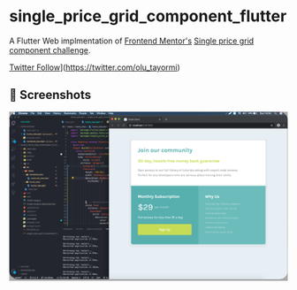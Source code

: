 # single_price_grid_component_flutter

A Flutter Web implmentation of [Frontend Mentor's](https://frontendmentor.io/) [Single price grid component challenge](https://www.frontendmentor.io/challenges/single-price-grid-component-5ce41129d0ff452fec5abbbc).

[Twitter Follow](https://img.shields.io/twitter/follow/olu_tayormi?label=Follow&style=social)](https://twitter.com/olu_tayormi)

## 📸 Screenshots
<div style="background-color:rgb(169,169,169); text-align:center">
<img src="ss/single-price-grid-component.png" width="1200" style="border-radius: 15px">
</div>
